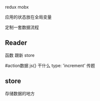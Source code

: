 redux 
mobx

应用的状态放在全局变量

定制一套数据流程

## Reader
函数 跟新 store  

#action数据
  js{}
  干什么 type: 'increment'
  传题
## store 
  存储数据的地方